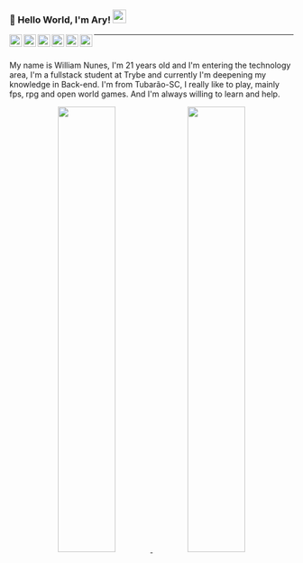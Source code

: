 ### 👋 Hello World, I'm Ary!  <img src="https://github.com/TheDudeThatCode/TheDudeThatCode/blob/master/Assets/Earth.gif" width="24px">

<a target="_blank" href="[https://www.linkedin.com/in/aryclenio-barros-060322135/](https://www.linkedin.com/in/williamnunesdev/)">
  <img align="left" alt="LinkdeIN" width="22px" src="https://cdn.jsdelivr.net/npm/simple-icons@v3/icons/linkedin.svg" />
</a>
<a target="_blank" href="https://api.whatsapp.com/send?phone=5584999828379">
  <img align="left" alt="Whatsapp" width="22px" src="https://cdn.jsdelivr.net/npm/simple-icons@v3/icons/whatsapp.svg" />
</a>
<a target="_blank" href="https://www.instagram.com/ary.clenio/">
  <img align="left" alt="Instagram" width="22px" src="https://cdn.jsdelivr.net/npm/simple-icons@v3/icons/instagram.svg" />
</a>
<a target="_blank" href="https://dev.to/aryclenio/">
  <img align="left" alt="Devto" width="22px" src="https://cdn.jsdelivr.net/npm/simple-icons@v3/icons/dev-dot-to.svg" />
</a>
<a target="_blank" href="mailto:arycleniobarros@gmail.com">
  <img align="left" alt="Gmail" width="22px" src="https://cdn.jsdelivr.net/npm/simple-icons@v3/icons/gmail.svg" />
</a>
<a target="_blank" href="https://fb.com/aryxb">
  <img align="left" alt="Facebook" width="22px" src="https://cdn.jsdelivr.net/npm/simple-icons@v3/icons/facebook.svg" />
</a>
<hr/>
</br>


<p>My name is William Nunes, I'm 21 years old and I'm entering the technology area, I'm a fullstack student at Trybe and currently I'm deepening my knowledge in Back-end. I'm from Tubarão-SC, I really like to play, mainly fps, rpg and open world games. And I'm always willing to learn and help.</p>

  
<div align="center">
  <a href="https://github.com/WilliamNunes905">
  <img width="45%" src="https://github-readme-stats-sigma-five.vercel.app/api?username=WilliamNunes905&show_icons=true&theme=dark&include_all_commits=true&count_private=true&bg_color=DEG,000080,4682B4&text_color=F8F8FF"/>
  <img width="45%" src="https://github-readme-stats-sigma-five.vercel.app/api/top-langs/?username=WilliamNunes905&layout=compact&langs_count=10&theme=dark&bg_color=DEG,000080,4682B4&text_color=F8F8FF"/>
</div>

